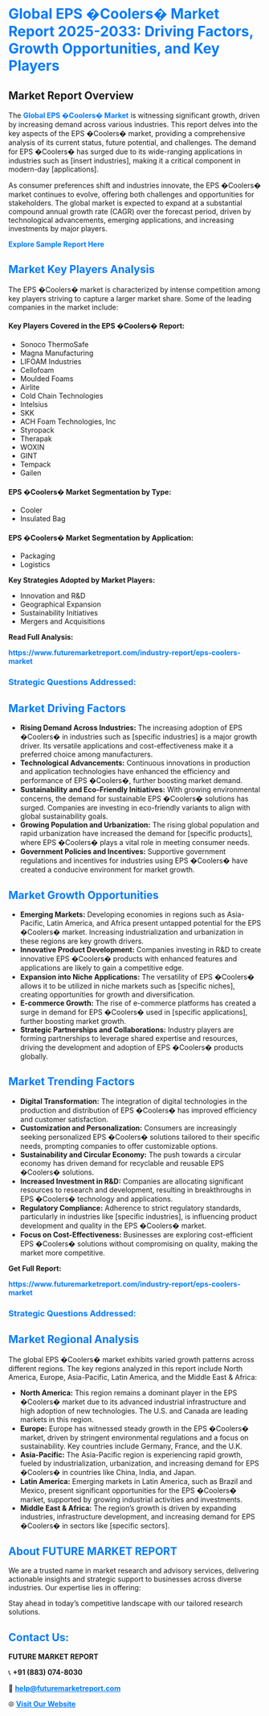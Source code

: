 <h1 style="color: #007BFF;">Global EPS �Coolers� Market Report 2025-2033: Driving Factors, Growth Opportunities, and Key Players</h1>

<section id="overview">
<h2>Market Report Overview</h2>
<p>The <a href="https://www.futuremarketreport.com/industry-report/eps-coolers-market" style="color: #007BFF; text-decoration: none;"><strong>Global EPS �Coolers� Market</strong></a> is witnessing significant growth, driven by increasing demand across various industries. This report delves into the key aspects of the EPS �Coolers� market, providing a comprehensive analysis of its current status, future potential, and challenges. The demand for EPS �Coolers� has surged due to its wide-ranging applications in industries such as [insert industries], making it a critical component in modern-day [applications].</p>
<p>As consumer preferences shift and industries innovate, the EPS �Coolers� market continues to evolve, offering both challenges and opportunities for stakeholders. The global market is expected to expand at a substantial compound annual growth rate (CAGR) over the forecast period, driven by technological advancements, emerging applications, and increasing investments by major players.</p>
</section>

<section id="overview">
<p><a href="https://www.futuremarketreport.com/request-sample/reportId=91070" style="color: #007BFF; text-decoration: none;"><strong>Explore Sample Report Here</strong></a></p>
</section>

<section id="key-players">
<h2 style="color: #007BFF;">Market Key Players Analysis</h2>
<p>The EPS �Coolers� market is characterized by intense competition among key players striving to capture a larger market share. Some of the leading companies in the market include:</p>
<h4>Key Players Covered in the EPS �Coolers� Report:</h4>
<ul><li>Sonoco ThermoSafe</li><li>Magna Manufacturing</li><li>LIFOAM Industries</li><li>Cellofoam</li><li>Moulded Foams</li><li>Airlite</li><li>Cold Chain Technologies</li><li>Intelsius</li><li>SKK</li><li>ACH Foam Technologies, Inc</li><li>Styropack</li><li>Therapak</li><li>WOXIN</li><li>GINT</li><li>Tempack</li><li>Gailen</li></ul>
<h4>EPS �Coolers� Market Segmentation by Type:</h4>
<ul><li>Cooler</li><li>Insulated Bag</li></ul>

<h4>EPS �Coolers� Market Segmentation by Application:</h4>
<ul><li>Packaging</li><li>Logistics</li></ul>
<p><strong>Key Strategies Adopted by Market Players:</strong></p>
<ul>
<li>Innovation and R&D</li>
<li>Geographical Expansion</li>
<li>Sustainability Initiatives</li>
<li>Mergers and Acquisitions</li>
</ul>
</section>

<section>
<p><strong>Read Full Analysis: </strong></p><a href="https://www.futuremarketreport.com/industry-report/eps-coolers-market" style="color: #007BFF; text-decoration: none;"><strong>https://www.futuremarketreport.com/industry-report/eps-coolers-market</strong></a>
<h3 style="color: #007BFF;">Strategic Questions Addressed:</h3>
</section>

<section id="driving-factors">
<h2 style="color: #007BFF;">Market Driving Factors</h2>
<ul>
<li><strong>Rising Demand Across Industries:</strong> The increasing adoption of EPS �Coolers� in industries such as [specific industries] is a major growth driver. Its versatile applications and cost-effectiveness make it a preferred choice among manufacturers.</li>
<li><strong>Technological Advancements:</strong> Continuous innovations in production and application technologies have enhanced the efficiency and performance of EPS �Coolers�, further boosting market demand.</li>
<li><strong>Sustainability and Eco-Friendly Initiatives:</strong> With growing environmental concerns, the demand for sustainable EPS �Coolers� solutions has surged. Companies are investing in eco-friendly variants to align with global sustainability goals.</li>
<li><strong>Growing Population and Urbanization:</strong> The rising global population and rapid urbanization have increased the demand for [specific products], where EPS �Coolers� plays a vital role in meeting consumer needs.</li>
<li><strong>Government Policies and Incentives:</strong> Supportive government regulations and incentives for industries using EPS �Coolers� have created a conducive environment for market growth.</li>
</ul>
</section>

<section id="growth-opportunities">
<h2 style="color: #007BFF;">Market Growth Opportunities</h2>
<ul>
<li><strong>Emerging Markets:</strong> Developing economies in regions such as Asia-Pacific, Latin America, and Africa present untapped potential for the EPS �Coolers� market. Increasing industrialization and urbanization in these regions are key growth drivers.</li>
<li><strong>Innovative Product Development:</strong> Companies investing in R&D to create innovative EPS �Coolers� products with enhanced features and applications are likely to gain a competitive edge.</li>
<li><strong>Expansion into Niche Applications:</strong> The versatility of EPS �Coolers� allows it to be utilized in niche markets such as [specific niches], creating opportunities for growth and diversification.</li>
<li><strong>E-commerce Growth:</strong> The rise of e-commerce platforms has created a surge in demand for EPS �Coolers� used in [specific applications], further boosting market growth.</li>
<li><strong>Strategic Partnerships and Collaborations:</strong> Industry players are forming partnerships to leverage shared expertise and resources, driving the development and adoption of EPS �Coolers� products globally.</li>
</ul>
</section>

<section id="trending-factors">
<h2 style="color: #007BFF;">Market Trending Factors</h2>
<ul>
<li><strong>Digital Transformation:</strong> The integration of digital technologies in the production and distribution of EPS �Coolers� has improved efficiency and customer satisfaction.</li>
<li><strong>Customization and Personalization:</strong> Consumers are increasingly seeking personalized EPS �Coolers� solutions tailored to their specific needs, prompting companies to offer customizable options.</li>
<li><strong>Sustainability and Circular Economy:</strong> The push towards a circular economy has driven demand for recyclable and reusable EPS �Coolers� solutions.</li>
<li><strong>Increased Investment in R&D:</strong> Companies are allocating significant resources to research and development, resulting in breakthroughs in EPS �Coolers� technology and applications.</li>
<li><strong>Regulatory Compliance:</strong> Adherence to strict regulatory standards, particularly in industries like [specific industries], is influencing product development and quality in the EPS �Coolers� market.</li>
<li><strong>Focus on Cost-Effectiveness:</strong> Businesses are exploring cost-efficient EPS �Coolers� solutions without compromising on quality, making the market more competitive.</li>
</ul>
</section>

<section>
<p><strong>Get Full Report: </strong></p><a href="https://www.futuremarketreport.com/industry-report/eps-coolers-market" style="color: #007BFF; text-decoration: none;"><strong>https://www.futuremarketreport.com/industry-report/eps-coolers-market</strong></a>
<h3 style="color: #007BFF;">Strategic Questions Addressed:</h3>
</section>


<section id="regional-analysis">
<h2 style="color: #007BFF;">Market Regional Analysis</h2>
<p>The global EPS �Coolers� market exhibits varied growth patterns across different regions. The key regions analyzed in this report include North America, Europe, Asia-Pacific, Latin America, and the Middle East & Africa:</p>
<ul>
<li><strong>North America:</strong> This region remains a dominant player in the EPS �Coolers� market due to its advanced industrial infrastructure and high adoption of new technologies. The U.S. and Canada are leading markets in this region.</li>
<li><strong>Europe:</strong> Europe has witnessed steady growth in the EPS �Coolers� market, driven by stringent environmental regulations and a focus on sustainability. Key countries include Germany, France, and the U.K.</li>
<li><strong>Asia-Pacific:</strong> The Asia-Pacific region is experiencing rapid growth, fueled by industrialization, urbanization, and increasing demand for EPS �Coolers� in countries like China, India, and Japan.</li>
<li><strong>Latin America:</strong> Emerging markets in Latin America, such as Brazil and Mexico, present significant opportunities for the EPS �Coolers� market, supported by growing industrial activities and investments.</li>
<li><strong>Middle East & Africa:</strong> The region’s growth is driven by expanding industries, infrastructure development, and increasing demand for EPS �Coolers� in sectors like [specific sectors].</li>
</ul>
</section>

<footer>
<h2 style="color: #007BFF;">About FUTURE MARKET REPORT</h2>
<p>We are a trusted name in market research and advisory services, delivering actionable insights and strategic support to businesses across diverse industries. Our expertise lies in offering:</p>

<p>Stay ahead in today’s competitive landscape with our tailored research solutions.</p>

<h2 style="color: #007BFF;">Contact Us:</h2>
<p><strong>FUTURE MARKET REPORT</strong></p>
<p>📞 <strong>+91 (883) 074-8030</strong></p>
<p>📧 <strong><a href="mailto:help@futuremarketreport.com" style="color: #007BFF;">help@futuremarketreport.com</a></strong></p>
<p>🌐 <strong><a href="https://www.futuremarketreport.com/" style="color: #007BFF;">Visit Our Website</a></strong></p>
</footer>